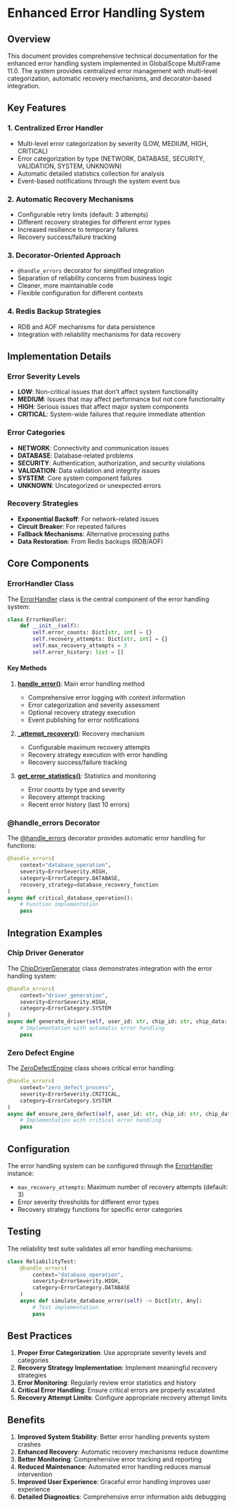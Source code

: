 # Enhanced Error Handling System

## Overview

This document provides comprehensive technical documentation for the enhanced error handling system implemented in GlobalScope MultiFrame 11.0. The system provides centralized error management with multi-level categorization, automatic recovery mechanisms, and decorator-based integration.

## Key Features

### 1. Centralized Error Handler
- Multi-level error categorization by severity (LOW, MEDIUM, HIGH, CRITICAL)
- Error categorization by type (NETWORK, DATABASE, SECURITY, VALIDATION, SYSTEM, UNKNOWN)
- Automatic detailed statistics collection for analysis
- Event-based notifications through the system event bus

### 2. Automatic Recovery Mechanisms
- Configurable retry limits (default: 3 attempts)
- Different recovery strategies for different error types
- Increased resilience to temporary failures
- Recovery success/failure tracking

### 3. Decorator-Oriented Approach
- `@handle_errors` decorator for simplified integration
- Separation of reliability concerns from business logic
- Cleaner, more maintainable code
- Flexible configuration for different contexts

### 4. Redis Backup Strategies
- RDB and AOF mechanisms for data persistence
- Integration with reliability mechanisms for data recovery

## Implementation Details

### Error Severity Levels
- **LOW**: Non-critical issues that don't affect system functionality
- **MEDIUM**: Issues that may affect performance but not core functionality
- **HIGH**: Serious issues that affect major system components
- **CRITICAL**: System-wide failures that require immediate attention

### Error Categories
- **NETWORK**: Connectivity and communication issues
- **DATABASE**: Database-related problems
- **SECURITY**: Authentication, authorization, and security violations
- **VALIDATION**: Data validation and integrity issues
- **SYSTEM**: Core system component failures
- **UNKNOWN**: Uncategorized or unexpected errors

### Recovery Strategies
- **Exponential Backoff**: For network-related issues
- **Circuit Breaker**: For repeated failures
- **Fallback Mechanisms**: Alternative processing paths
- **Data Restoration**: From Redis backups (RDB/AOF)

## Core Components

### ErrorHandler Class

The [ErrorHandler](file:///e:/papka_fail/MG/GlobalScope%20MultiFrame-13/src/lib/error_handler.py#L26-L121) class is the central component of the error handling system:

```python
class ErrorHandler:
    def __init__(self):
        self.error_counts: Dict[str, int] = {}
        self.recovery_attempts: Dict[str, int] = {}
        self.max_recovery_attempts = 3
        self.error_history: list = []
```

#### Key Methods

1. **[handle_error()](file:///e:/papka_fail/MG/GlobalScope%20MultiFrame-13/src/lib/error_handler.py#L47-L104)**: Main error handling method
   - Comprehensive error logging with context information
   - Error categorization and severity assessment
   - Optional recovery strategy execution
   - Event publishing for error notifications

2. **[_attempt_recovery()](file:///e:/papka_fail/MG/GlobalScope%20MultiFrame-13/src/lib/error_handler.py#L106-L149)**: Recovery mechanism
   - Configurable maximum recovery attempts
   - Recovery strategy execution with error handling
   - Recovery success/failure tracking

3. **[get_error_statistics()](file:///e:/papka_fail/MG/GlobalScope%20MultiFrame-13/src/lib/error_handler.py#L171-L178)**: Statistics and monitoring
   - Error counts by type and severity
   - Recovery attempt tracking
   - Recent error history (last 10 errors)

### @handle_errors Decorator

The [@handle_errors](file:///e:/papka_fail/MG/GlobalScope%20MultiFrame-13/src/lib/error_handler.py#L185-L222) decorator provides automatic error handling for functions:

```python
@handle_errors(
    context="database_operation",
    severity=ErrorSeverity.HIGH,
    category=ErrorCategory.DATABASE,
    recovery_strategy=database_recovery_function
)
async def critical_database_operation():
    # Function implementation
    pass
```

## Integration Examples

### Chip Driver Generator

The [ChipDriverGenerator](file:///e:/papka_fail/MG/GlobalScope%20MultiFrame-13/src/chip_design/chip_driver_generator.py#L18-L103) class demonstrates integration with the error handling system:

```python
@handle_errors(
    context="driver_generation",
    severity=ErrorSeverity.HIGH,
    category=ErrorCategory.SYSTEM
)
async def generate_driver(self, user_id: str, chip_id: str, chip_data: dict, lang: str = "uk") -> dict:
    # Implementation with automatic error handling
    pass
```

### Zero Defect Engine

The [ZeroDefectEngine](file:///e:/papka_fail/MG/GlobalScope%20MultiFrame-13/src/chip_design/zero_defect_engine.py#L19-L91) class shows critical error handling:

```python
@handle_errors(
    context="zero_defect_process",
    severity=ErrorSeverity.CRITICAL,
    category=ErrorCategory.SYSTEM
)
async def ensure_zero_defect(self, user_id: str, chip_id: str, chip_data: dict, lang: str = "uk") -> dict:
    # Implementation with critical error handling
    pass
```

## Configuration

The error handling system can be configured through the [ErrorHandler](file:///e:/papka_fail/MG/GlobalScope%20MultiFrame-13/src/lib/error_handler.py#L26-L121) instance:

- `max_recovery_attempts`: Maximum number of recovery attempts (default: 3)
- Error severity thresholds for different error types
- Recovery strategy functions for specific error categories

## Testing

The reliability test suite validates all error handling mechanisms:

```python
class ReliabilityTest:
    @handle_errors(
        context="database_operation",
        severity=ErrorSeverity.HIGH,
        category=ErrorCategory.DATABASE
    )
    async def simulate_database_error(self) -> Dict[str, Any]:
        # Test implementation
        pass
```

## Best Practices

1. **Proper Error Categorization**: Use appropriate severity levels and categories
2. **Recovery Strategy Implementation**: Implement meaningful recovery strategies
3. **Error Monitoring**: Regularly review error statistics and history
4. **Critical Error Handling**: Ensure critical errors are properly escalated
5. **Recovery Attempt Limits**: Configure appropriate recovery attempt limits

## Benefits

1. **Improved System Stability**: Better error handling prevents system crashes
2. **Enhanced Recovery**: Automatic recovery mechanisms reduce downtime
3. **Better Monitoring**: Comprehensive error tracking and reporting
4. **Reduced Maintenance**: Automated error handling reduces manual intervention
5. **Improved User Experience**: Graceful error handling improves user experience
6. **Detailed Diagnostics**: Comprehensive error information aids debugging